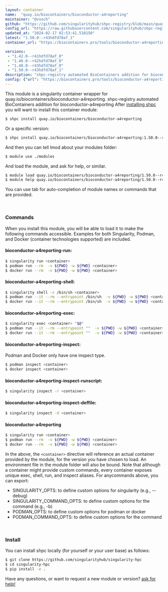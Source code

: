 ```yaml
---
layout: container
name:  "quay.io/biocontainers/bioconductor-a4reporting"
maintainer: "@vsoch"
github: "https://github.com/singularityhub/shpc-registry/blob/main/quay.io/biocontainers/bioconductor-a4reporting/container.yaml"
config_url: "https://raw.githubusercontent.com/singularityhub/shpc-registry/main/quay.io/biocontainers/bioconductor-a4reporting/container.yaml"
updated_at: "2024-02-17 02:53:41.510150"
latest: "1.50.0--r43hdfd78af_1"
container_url: "https://biocontainers.pro/tools/bioconductor-a4reporting"

versions:
 - "1.42.0--r41hdfd78af_0"
 - "1.46.0--r42hdfd78af_0"
 - "1.48.0--r43hdfd78af_0"
 - "1.50.0--r43hdfd78af_1"
description: "shpc-registry automated BioContainers addition for bioconductor-a4reporting"
config: {"url": "https://biocontainers.pro/tools/bioconductor-a4reporting", "maintainer": "@vsoch", "description": "shpc-registry automated BioContainers addition for bioconductor-a4reporting", "latest": {"1.50.0--r43hdfd78af_1": "sha256:e1069cadb59bfa0a77e9030ed37ce677ceca5d005f0568f8feec6ab033e2d34d"}, "tags": {"1.42.0--r41hdfd78af_0": "sha256:9ceac085084893736e383f45959e9483c5d278f16bd797c7189d26ebae73a491", "1.46.0--r42hdfd78af_0": "sha256:308d8ad5c13aa978ad8248fe5ecac7368f7832f8ab801ded45f49afa446e61d2", "1.48.0--r43hdfd78af_0": "sha256:312f9502bcd80f49513adc973946e6818a05cee946cf09de021cbcb3adbc41dc", "1.50.0--r43hdfd78af_1": "sha256:e1069cadb59bfa0a77e9030ed37ce677ceca5d005f0568f8feec6ab033e2d34d"}, "docker": "quay.io/biocontainers/bioconductor-a4reporting"}
---
```


This module is a singularity container wrapper for quay.io/biocontainers/bioconductor-a4reporting.
shpc-registry automated BioContainers addition for bioconductor-a4reporting
After [installing shpc](#install) you will want to install this container module:


```bash
$ shpc install quay.io/biocontainers/bioconductor-a4reporting
```

Or a specific version:

```bash
$ shpc install quay.io/biocontainers/bioconductor-a4reporting:1.50.0--r43hdfd78af_1
```

And then you can tell lmod about your modules folder:

```bash
$ module use ./modules
```

And load the module, and ask for help, or similar.

```bash
$ module load quay.io/biocontainers/bioconductor-a4reporting/1.50.0--r43hdfd78af_1
$ module help quay.io/biocontainers/bioconductor-a4reporting/1.50.0--r43hdfd78af_1
```

You can use tab for auto-completion of module names or commands that are provided.

<br>

### Commands

When you install this module, you will be able to load it to make the following commands accessible.
Examples for both Singularity, Podman, and Docker (container technologies supported) are included.

#### bioconductor-a4reporting-run:

```bash
$ singularity run <container>
$ podman run --rm  -v ${PWD} -w ${PWD} <container>
$ docker run --rm  -v ${PWD} -w ${PWD} <container>
```

#### bioconductor-a4reporting-shell:

```bash
$ singularity shell -s /bin/sh <container>
$ podman run --it --rm --entrypoint /bin/sh  -v ${PWD} -w ${PWD} <container>
$ docker run --it --rm --entrypoint /bin/sh  -v ${PWD} -w ${PWD} <container>
```

#### bioconductor-a4reporting-exec:

```bash
$ singularity exec <container> "$@"
$ podman run --it --rm --entrypoint ""  -v ${PWD} -w ${PWD} <container> "$@"
$ docker run --it --rm --entrypoint ""  -v ${PWD} -w ${PWD} <container> "$@"
```

#### bioconductor-a4reporting-inspect:

Podman and Docker only have one inspect type.

```bash
$ podman inspect <container>
$ docker inspect <container>
```

#### bioconductor-a4reporting-inspect-runscript:

```bash
$ singularity inspect -r <container>
```

#### bioconductor-a4reporting-inspect-deffile:

```bash
$ singularity inspect -d <container>
```



#### bioconductor-a4reporting

```bash
$ singularity run <container>
$ podman run --rm  -v ${PWD} -w ${PWD} <container>
$ docker run --rm  -v ${PWD} -w ${PWD} <container>
```


In the above, the `<container>` directive will reference an actual container provided
by the module, for the version you have chosen to load. An environment file in the
module folder will also be bound. Note that although a container
might provide custom commands, every container exposes unique exec, shell, run, and
inspect aliases. For anycommands above, you can export:

 - SINGULARITY_OPTS: to define custom options for singularity (e.g., --debug)
 - SINGULARITY_COMMAND_OPTS: to define custom options for the command (e.g., -b)
 - PODMAN_OPTS: to define custom options for podman or docker
 - PODMAN_COMMAND_OPTS: to define custom options for the command

<br>

### Install

You can install shpc locally (for yourself or your user base) as follows:

```bash
$ git clone https://github.com/singularityhub/singularity-hpc
$ cd singularity-hpc
$ pip install -e .
```

Have any questions, or want to request a new module or version? [ask for help!](https://github.com/singularityhub/singularity-hpc/issues)